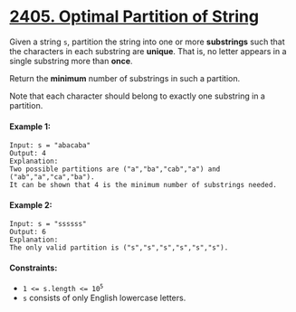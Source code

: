 # [2405. Optimal Partition of String](https://leetcode.com/problems/optimal-partition-of-string/description/?envType=study-plan-v2&envId=amazon-spring-23-high-frequency)

Given a string ```s```, partition the string into one or more **substrings** such that the characters in each substring are **unique**. That is, no letter appears in a single substring more than **once**.

Return the **minimum** number of substrings in such a partition.

Note that each character should belong to exactly one substring in a partition.

#### Example 1:
```
Input: s = "abacaba"
Output: 4
Explanation:
Two possible partitions are ("a","ba","cab","a") and ("ab","a","ca","ba").
It can be shown that 4 is the minimum number of substrings needed.
```

#### Example 2:
```
Input: s = "ssssss"
Output: 6
Explanation:
The only valid partition is ("s","s","s","s","s","s").
```

#### Constraints:
* <code>1 <= s.length <= 10<sup>5</sup></code>
* ```s``` consists of only English lowercase letters.